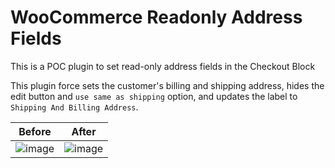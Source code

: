 # WooCommerce Readonly Address Fields
This is a POC plugin to set read-only address fields in the Checkout Block

This plugin force sets the customer's billing and shipping address, hides the edit button and `use same as shipping` option, and updates the label to `Shipping And Billing Address`.

| Before | After |
|---|---|
|![image](https://github.com/tarunvijwani/woocommerce-readonly-addressfields/assets/11503784/24478c4f-a33c-49a1-853d-ff02b4afffc5)|![image](https://github.com/tarunvijwani/woocommerce-readonly-addressfields/assets/11503784/10c79bd1-28e9-4369-93b7-00bcd87ac158)|

